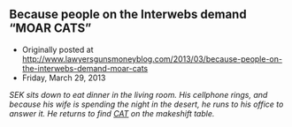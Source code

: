 ## Because people on the Interwebs demand “MOAR CATS”

 * Originally posted at http://www.lawyersgunsmoneyblog.com/2013/03/because-people-on-the-interwebs-demand-moar-cats
 * Friday, March 29, 2013

_SEK  sits down to eat dinner in the living room. His cellphone rings, and  because his wife is spending the night in the desert, he runs to his  office to answer it. He returns to find [CAT](http://acephalous.typepad.com/acephalous/2009/12/why-is-scott-finding-it-difficult-to-finish-grading.html) on the makeshift table._